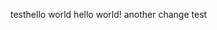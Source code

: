 testh e l l o   w o r l d  
 h e l l o   w o r l d !  
 a n o t h e r   c h a n g e  
 t e s t  
 